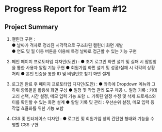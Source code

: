 # Progress Report for Team #12

## Project Summary

1. 캘린더 구현 : 
	<br>● 날짜가 격자로 정리된 시각적으로 구조화된 캘린더 화면 개발</br>
	● 연도 및 월 이동 버튼을 이용해 특정 날짜로 접근할 수 있는 기능 구현

2. 메인 페이지 프로토타입 디자인(도안) : 
	● 초기 로그인 화면 설계 및 실패 시 팝업창을 통한 사용자 알림 기능 구현
	● 회원가입 화면 설계 및 성공/실패 시 각각의 상황 처리
	● 본인 인증을 통한 ID 및 비밀번호 찾기 화면 설계

3. 로그인 완료 후 페이지 프로토타입 디자인(도안) : 
	● 좌측에 Dropdown 메뉴와 그 하위 항목들을 활용해 화면 구성
	● 일정 및 작업 관리 도구 제공
		ㄴ 일정 기록 : 카테고리 선택, 시간 설정, 메모 입력 기능 포함
		ㄴ 기록된 일정 수정 및 삭제 프로세스와 이를 확인할 수 있는 화면 설계
	● 할일 기록 및 관리 : 우선순위 설정, 메모 입력 등 작업 효율화를 위한 기능 포함
4. CSS 및 인터페이스 디자인 : 
	● 로그인 및 회원가입 창의 간단한 형태와 기능을 수행할 CSS 구현
